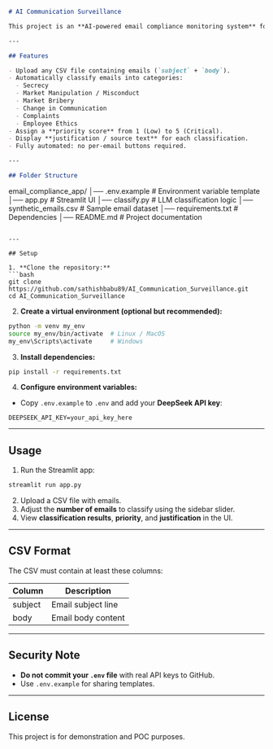 
```markdown
# AI Communication Surveillance

This project is an **AI-powered email compliance monitoring system** for internal corporate communications. It uses **DeepSeek LLM** via `litellm` to automatically classify emails into potential compliance risk categories and assign priority levels.

---

## Features

- Upload any CSV file containing emails (`subject` + `body`).  
- Automatically classify emails into categories:
  - Secrecy
  - Market Manipulation / Misconduct
  - Market Bribery
  - Change in Communication
  - Complaints
  - Employee Ethics
- Assign a **priority score** from 1 (Low) to 5 (Critical).  
- Display **justification / source text** for each classification.  
- Fully automated: no per-email buttons required.

---

## Folder Structure

```

email\_compliance\_app/
│── .env.example           # Environment variable template
│── app.py                 # Streamlit UI
│── classify.py            # LLM classification logic
│── synthetic\_emails.csv   # Sample email dataset
│── requirements.txt       # Dependencies
│── README.md              # Project documentation

````

---

## Setup

1. **Clone the repository:**
```bash
git clone https://github.com/sathishbabu89/AI_Communication_Surveillance.git
cd AI_Communication_Surveillance
````

2. **Create a virtual environment (optional but recommended):**

```bash
python -m venv my_env
source my_env/bin/activate  # Linux / MacOS
my_env\Scripts\activate     # Windows
```

3. **Install dependencies:**

```bash
pip install -r requirements.txt
```

4. **Configure environment variables:**

* Copy `.env.example` to `.env` and add your **DeepSeek API key**:

```
DEEPSEEK_API_KEY=your_api_key_here
```

---

## Usage

1. Run the Streamlit app:

```bash
streamlit run app.py
```

2. Upload a CSV file with emails.
3. Adjust the **number of emails** to classify using the sidebar slider.
4. View **classification results**, **priority**, and **justification** in the UI.

---

## CSV Format

The CSV must contain at least these columns:

| Column  | Description        |
| ------- | ------------------ |
| subject | Email subject line |
| body    | Email body content |

---

## Security Note

* **Do not commit your `.env` file** with real API keys to GitHub.
* Use `.env.example` for sharing templates.

---

## License

This project is for demonstration and POC purposes.

```
